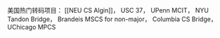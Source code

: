 ---
---

美国热门转码项目： [[NEU CS Algin]]， USC 37， UPenn MCIT， NYU Tandon Bridge， Brandeis MSCS for non-major， Columbia CS Bridge， UChicago MPCS

